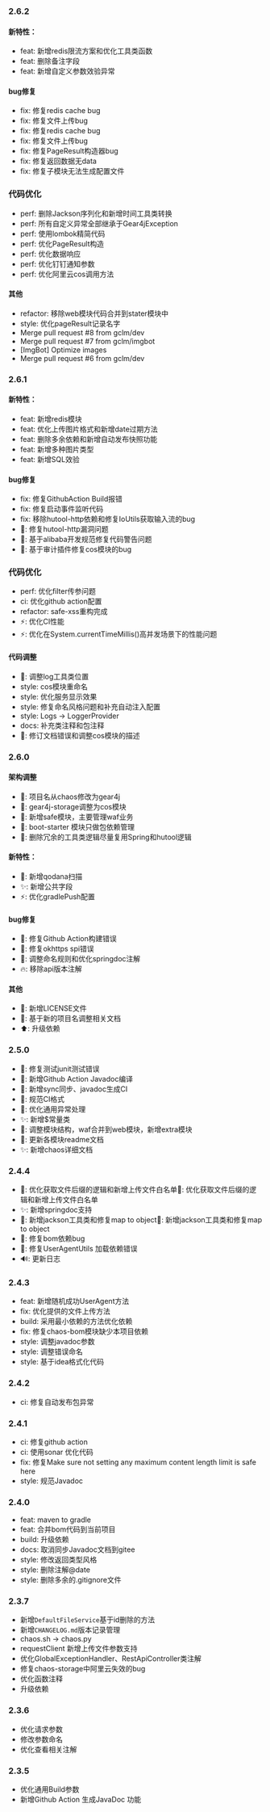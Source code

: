### 2.6.2

#### 新特性：

- feat: 新增redis限流方案和优化工具类函数
- feat: 删除备注字段
- feat: 新增自定义参数效验异常

#### bug修复

- fix: 修复redis cache bug
- fix: 修复文件上传bug
- fix: 修复redis cache bug
- fix: 修复文件上传bug
- fix: 修复PageResult构造器bug
- fix: 修复返回数据无data
- fix: 修复子模块无法生成配置文件

### 代码优化

- perf: 删除Jackson序列化和新增时间工具类转换
- perf: 所有自定义异常全部继承于Gear4jException
- perf: 使用lombok精简代码
- perf: 优化PageResult构造
- perf: 优化数据响应
- perf: 优化钉钉通知参数
- perf: 优化阿里云cos调用方法

#### 其他

- refactor: 移除web模块代码合并到stater模块中
- style: 优化pageResult记录名字
- Merge pull request #8 from gclm/dev
- Merge pull request #7 from gclm/imgbot
- [ImgBot] Optimize images
- Merge pull request #6 from gclm/dev

### 2.6.1

#### 新特性：

- feat: 新增redis模块
- feat: 优化上传图片格式和新增date过期方法
- feat: 删除多余依赖和新增自动发布快照功能
- feat: 新增多种图片类型
- feat: 新增SQL效验

#### bug修复

- fix: 修复GithubAction Build报错
- fix: 修复启动事件监听代码
- fix: 移除hutool-http依赖和修复IoUtils获取输入流的bug
- 🐛: 修复hutool-http漏洞问题
- 🐛: 基于alibaba开发规范修复代码警告问题
- 🐛: 基于审计插件修复cos模块的bug

### 代码优化

- perf: 优化filter传参问题
- ci: 优化github action配置
- refactor: safe-xss重构完成
- ⚡️: 优化CI性能
- ⚡️: 优化在System.currentTimeMillis()高并发场景下的性能问题

#### 代码调整

- 🎨: 调整log工具类位置
- style: cos模块重命名
- style: 优化服务显示效果
- style: 修复命名风格问题和补充自动注入配置
- style: Logs -> LoggerProvider
- docs: 补充类注释和包注释
- 📝: 修订文档错误和调整cos模块的描述

### 2.6.0

#### 架构调整

- 🎨: 项目名从chaos修改为gear4j
- 🎨: gear4j-storage调整为cos模块
- 🎨: 新增safe模块，主要管理waf业务
- 🎨: boot-starter 模块只做包依赖管理
- 🎨: 删除冗余的工具类逻辑尽量复用Spring和hutool逻辑

#### 新特性：

- 👷: 新增qodana扫描
- ✨: 新增公共字段
- ⚡️: 优化gradlePush配置

#### bug修复

- 💚: 修复Github Action构建错误
- 🐛: 修复okhttps spi错误
- 🐛: 调整命名规则和优化springdoc注解
- 🔥: 移除api版本注解

#### 其他

- 📝: 新增LICENSE文件
- 📝: 基于新的项目名调整相关文档
- ⬆️: 升级依赖

### 2.5.0

- 🐛: 修复测试junit测试错误
- 👷: 新增Github Action Javadoc编译
- 👷: 新增sync同步、javadoc生成CI
- 💚: 规范CI格式
- 🎨: 优化通用异常处理
- ✨: 新增$常量类
- 🎨: 调整模块结构，waf合并到web模块，新增extra模块
- 📝: 更新各模块readme文档
- ✨: 新增chaos详细文档

### 2.4.4

- 🎨: 优化获取文件后缀的逻辑和新增上传文件白名单🎨: 优化获取文件后缀的逻辑和新增上传文件白名单
- ✨: 新增springdoc支持
- 🎨: 新增jackson工具类和修复map to object🎨: 新增jackson工具类和修复map to object
- 🐛: 修复bom依赖bug
- 🐛: 修复UserAgentUtils 加载依赖错误
- 🔊: 更新日志

### 2.4.3

- feat: 新增随机成功UserAgent方法
- fix: 优化提供的文件上传方法
- build: 采用最小依赖的方法优化依赖
- fix: 修复chaos-bom模块缺少本项目依赖
- style: 调整javadoc参数
- style: 调整错误命名
- style: 基于idea格式化代码

### 2.4.2

- ci: 修复自动发布包异常

### 2.4.1

- ci: 修复github action
- ci: 使用sonar 优化代码
- fix: 修复Make sure not setting any maximum content length limit is safe here
- style: 规范Javadoc

### 2.4.0

- feat: maven to gradle
- feat: 合并bom代码到当前项目
- build: 升级依赖
- docs: 取消同步Javadoc文档到gitee
- style: 修改返回类型风格
- style: 删除注解@date
- style: 删除多余的.gitignore文件

### 2.3.7

- 新增`DefaultFileService`基于id删除的方法
- 新增`CHANGELOG.md`版本记录管理
- chaos.sh -> chaos.py
- requestClient 新增上传文件参数支持
- 优化GlobalExceptionHandler、RestApiController类注解
- 修复chaos-storage中阿里云失效的bug
- 优化函数注释
- 升级依赖

### 2.3.6

- 优化请求参数
- 修改参数命名
- 优化查看相关注解

### 2.3.5

- 优化通用Build参数
- 新增Github Action 生成JavaDoc 功能
